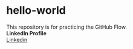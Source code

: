 # hello-world
This repository is for practicing the GitHub Flow.  
**LinkedIn Profile**  
[Linkedin](https://www.linkedin.com/in/samysamir)
